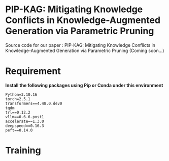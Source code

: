 # PIP-KAG: Mitigating Knowledge Conflicts in Knowledge-Augmented Generation via Parametric Pruning

Source code for our paper :
PIP-KAG: Mitigating Knowledge Conflicts in Knowledge-Augmented Generation via Parametric Pruning (Coming soon...)

# Requirement
**Install the following packages using Pip or Conda under this environment**
```
Python=3.10.16
torch=2.5.1
transformers==4.48.0.dev0
tqdm
trl==0.12.2
vllm==0.6.6.post1
accelerate==1.3.0
deepspeed==0.16.3
peft==0.14.0
```
# Training 